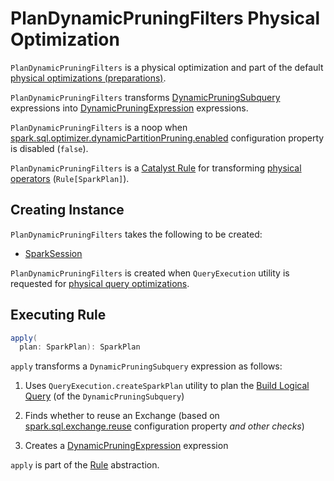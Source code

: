 # PlanDynamicPruningFilters Physical Optimization

`PlanDynamicPruningFilters` is a physical optimization and part of the default [physical optimizations (preparations)](../spark-sql-QueryExecution.md#preparations).

`PlanDynamicPruningFilters` transforms [DynamicPruningSubquery](../expressions/DynamicPruningSubquery.md) expressions into [DynamicPruningExpression](../expressions/DynamicPruningExpression.md) expressions.

`PlanDynamicPruningFilters` is a noop when [spark.sql.optimizer.dynamicPartitionPruning.enabled](../spark-sql-properties.md#spark.sql.optimizer.dynamicPartitionPruning.enabled) configuration property is disabled (`false`).

`PlanDynamicPruningFilters` is a [Catalyst Rule](../catalyst/Rule.md) for transforming [physical operators](../physical-operators/SparkPlan.md) (`Rule[SparkPlan]`).

## Creating Instance

`PlanDynamicPruningFilters` takes the following to be created:

* <span id="sparkSession"> [SparkSession](../SparkSession.md)

`PlanDynamicPruningFilters` is created when `QueryExecution` utility is requested for [physical query optimizations](../spark-sql-QueryExecution.md#preparations).

## <span id="apply"> Executing Rule

```scala
apply(
  plan: SparkPlan): SparkPlan
```

`apply` transforms a `DynamicPruningSubquery` expression as follows:

1. Uses `QueryExecution.createSparkPlan` utility to plan the [Build Logical Query](../expressions/DynamicPruningSubquery.md#buildQuery) (of the `DynamicPruningSubquery`)

1. Finds whether to reuse an Exchange (based on [spark.sql.exchange.reuse](../spark-sql-properties.md#spark.sql.exchange.reuse) configuration property _and other checks_)

1. Creates a [DynamicPruningExpression](../expressions/DynamicPruningExpression.md) expression

`apply` is part of the [Rule](../catalyst/Rule.md#apply) abstraction.
